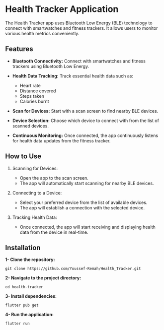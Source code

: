 # Health Tracker Application

The Health Tracker app uses Bluetooth Low Energy (BLE) technology to connect with smartwatches and fitness trackers. It allows users to monitor various health metrics conveniently.

## Features

- **Bluetooth Connectivity:** Connect with smartwatches and fitness trackers using Bluetooth Low Energy.

- **Health Data Tracking:** Track essential health data such as:
  - Heart rate
  - Distance covered
  - Steps taken
  - Calories burnt

- **Scan for Devices:** Start with a scan screen to find nearby BLE devices.

- **Device Selection:** Choose which device to connect with from the list of scanned devices.

- **Continuous Monitoring:** Once connected, the app continuously listens for health data updates from the fitness tracker.

## How to Use
1. Scanning for Devices:
    - Open the app to the scan screen.
    - The app will automatically start scanning for nearby BLE devices.

2. Connecting to a Device:
    - Select your preferred device from the list of available devices.
    - The app will establish a connection with the selected device.

3. Tracking Health Data:
    - Once connected, the app will start receiving and displaying health data from the device in real-time.

## Installation
**1- Clone the repository:**

`git clone https://github.com/Youssef-Remah/Health_Tracker.git`

**2- Navigate to the project directory:**

`cd health-tracker`

**3- Install dependencies:**

`flutter pub get`

**4- Run the application:**

`flutter run`
